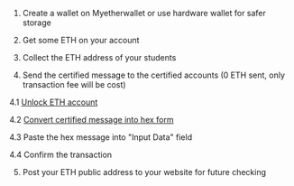 1.  Create a wallet on Myetherwallet or use hardware wallet for safer storage

2.  Get some ETH on your account

3.  Collect the ETH address of your students

4.  Send the certified message to the certified accounts (0 ETH sent, only transaction fee will be cost)
  
  4.1 [Unlock ETH account](https://www.myetherwallet.com/#send-transaction)
  
  4.2 [Convert certified message into hex form](http://string-functions.com/string-hex.aspx)
  
  4.3 Paste the hex message into "Input Data" field
  
  4.4 Confirm the transaction

5.  Post your ETH public address to your website for future checking


